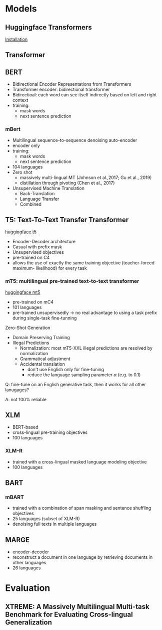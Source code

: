 # Models

## Huggingface Transformers

[Installation](https://huggingface.co/docs/transformers/installation)

## Transformer

## BERT

- Bidirectional Encoder Representations from Transformers
- Transformer encoder: bidirectional transformer
- Bidirectioal: each word can see itself indirectly based on left and right context
- training:
  - mask words
  - next sentence prediction

### mBert

- Multilingual sequence-to-sequence denoising auto-encoder
- encoder only
- training:
  - mask words
  - next sentence prediction
- 104 languages
- Zero shot
  - massively multi-lingual MT (Johnson et al.,2017; Gu et al., 2019)
  - distillation through pivoting (Chen et al., 2017)
- Unsupervised Machine Translation
  - Back-Translation
  - Language Transfer
  - Combined

## T5: Text-To-Text Transfer Transformer

[huggingface t5](https://huggingface.co/docs/transformers/model_doc/t5)

- Encoder-Decoder architecture
- Casual with prefix mask
- Unsupervised objectives
- pre-trained on C4
- allows the use of exactly the same training objective (teacher-forced maximum- likelihood) for every task

### mT5: multilingual pre-trained text-to-text transformer

[huggingface mt5](https://huggingface.co/docs/transformers/model_doc/mt5)

- pre-trained on mC4
- 101 languages
- pre-trained unsupervisedly -> no real advantage to using a task prefix during single-task fine-tunning

Zero-Shot Generation

- Domain Preserving Training
- Illegal Predictions
  - Normalization: most mT5-XXL illegal predictions are resolved by normalization
  - Grammatical adjustment
  - Accidental translation
    - don't use English only for fine-tuning
    - reduce the language sampling parameter $\alpha$ (e.g. to 0.1)

Q: fine-tune on an English generative task, then it works for all other lanugages?

A: not 100% reliable

## XLM

- BERT-based
- cross-lingual pre-training objectives
- 100 languages

### XLM-R

- trained with a cross-lingual masked language modeling objective
- 100 languages

## BART

### mBART

- trained with a combination of span masking and sentence shuffling objectives
- 25 languages (subset of XLM-R)
- denoising full texts in multiple languages

## MARGE

- encoder-decoder
- reconstruct a document in one language by retrieving documents in other languages
- 26 languages

# Evaluation

## XTREME: A Massively Multilingual Multi-task Benchmark for Evaluating Cross-lingual Generalization